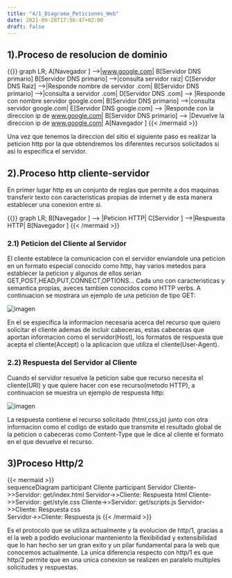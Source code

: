 ```yaml
---
title: "4/1_Diagrama_Peticiones_Web"
date: 2021-09-28T17:56:47+02:00
draft: false
---
```


## 1).Proceso de resolucion de dominio

{{<mermaid align="center">}}
graph LR;
    A[Navegador ] -->|www.google.com| B[Servidor DNS primario] 
    B[Servidor DNS primario] -->|consulta servidor raiz| C[Servidor DNS Raiz] -->|Responde nombre de servidor .com| B[Servidor DNS primario] -->|consulta a servidor .com| D[Servidor DNS .com] --> |Responde con nombre servidor google.com| B[Servidor DNS primario] -->|consulta servidor google.com| E[Servidor DNS google.com] --> |Responde con la direccion ip de www.google.com| B[Servidor DNS primario] 
    --> |Devuelve la direccion ip de www.google.com| A[Navegador ]
{{< /mermaid >}}

Una vez que tenemos la direccion del sitio el siguiente paso es realizar la peticion http por la que obtendremos los diferentes recursos solicitados si asi lo especifica el servidor.


## 2).Proceso http cliente-servidor

En primer lugar http es un conjunto de reglas que permite a dos maquinas transferir texto con caracteristicas propias de internet y de esta manera establecer una conexion entre si.

{{<mermaid align="center">}}
graph LR;
     B[Navegador ] --> |Peticion HTTP| C[Servidor ] -->|Respuesta HTTP| B[Navegador ] 
{{< /mermaid >}}

### 2.1) Peticion del Cliente al Servidor

El cliente establece la comunicacion con el servidor enviandole una peticion en un formato especial conocido como http, hay varios metedos para establecer la peticion y algunos de ellos serian GET,POST,HEAD,PUT,CONNECT,OPTIONS... Cada uno con caracteristicas y semantica propias, aveces tambien conocidos como HTTP verbs. A continuacion se mostrara un ejemplo de una peticion de tipo GET:

![imagen](/PaginaPractica/images/get.png)

En el se especifica la informacion necesaria acerca del recurso que quiero solicitar el cliente ademas de incluir cabeceras, estas cabeceras que aportan informacion como el servidor(Host), los formatos de respuesta que acepta el cliente(Accept) o la aplicacion que utiliza el cliente(User-Agent).


### 2.2) Respuesta del Servidor al Cliente

Cuando el servidor resuelve la peticion sabe que recurso necesita el cliente(URI) y que quiere hacer con ese recurso(metodo HTTP), a continuacion se muestra un ejemplo de respuesta http:

![imagen](/PaginaPractica/images/respuesta.png)

La respuesta contiene el recurso solicitado (html,css,js) junto con otra informacion como el codigo de estado que transmite el resultado global de la peticion o cabeceras como Content-Type que le dice al cliente el formato en el que devuelve el recurso.

## 3)Proceso Http/2        

{{< mermaid >}}                                 
sequenceDiagram
    participant Cliente
    participant Servidor
    Cliente->>Servidor: get/index.html
    Servidor->>Cliente: Respuesta html
    Cliente->>Servidor: get/style.css
    Cliente->>Servidor: get/scripts.js
    Servidor->>Cliente: Respuesta css  
    Servidor->>Cliente: Respuesta js
{{< /mermaid >}}


Es el protocolo que se utiliza actualmente y la evolucion de http/1, gracias a el la web a podido evolucionar manteniento la flexibilidad y extensibilidad que lo han hecho ser un gran exito y un pilar fundamental para la web que conocemos actualmente. La unica diferencia respecto con http/1 es que http/2 permite que en una unica conexion se realizen en paralelo multiples solicitudes y respuestas.


